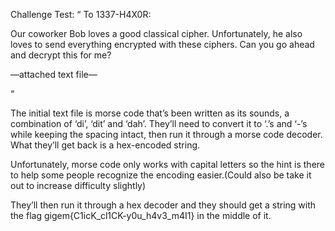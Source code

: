 Challenge Test:
“
To 1337-H4X0R:

Our coworker Bob loves a good classical cipher. Unfortunately, he also loves to send everything encrypted with these ciphers. Can you go ahead and decrypt this for me?

—attached text file—

“

The initial text file is morse code that’s been written as its sounds, a combination of ‘di’, ‘dit’ and ‘dah’. They’ll need to convert it to ‘.’s and ‘-’s while keeping the spacing intact, then run it through a morse code decoder. What they’ll get back is a hex-encoded string. 

Unfortunately, morse code only works with capital letters so the hint is there to help some people recognize the encoding easier.(Could also be take it out to increase difficulty slightly) 

They’ll then run it through a hex decoder and they should get a string with the flag gigem{C1icK_cl1CK-y0u_h4v3_m4I1} in the middle of it. 
